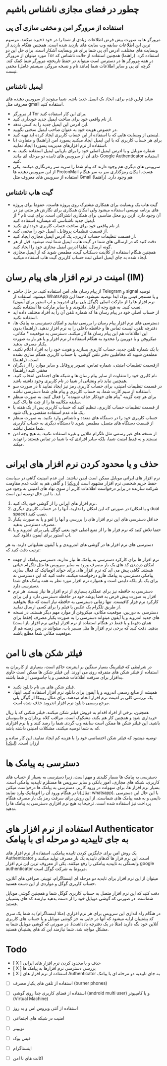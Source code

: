 &rlm;

# چطور در فضای مجازی ناشناس باشیم

## استفاده از مرورگر امن و مخفی سازی آی پی
مرورگر ها به صورت پیش فرض اطلاعات زیادی از شما را در خود ذخیره میکنند. مرسوم ترین این اطلاعات سابقه وب سایت های بازدید شده است. همچنین هنگام بازدید از وبسایت های مختلف، ادرس آی پی شما برای هر وبسایت آشکار است. برای حل این دو مورد میتوان از مرورگر Tor استفاده کرد. (راهنما)
همچنین استفاده از حالت ناشناس که در همه مرورگر ها در دسترس است میتواند در حفظ تاریخچه مرورگر شما کمک کند. گرچه آی پی و سایر اطلاعات شما (مانند نام و نسخه مروگر، سیستم عامل) مخفی نیست. 

## ایمیل ناشناس 
شاید اولین قدم برای، ایجاد یک ایمیل جدید باشه. شما میتونید از سرویس دهنده های معروف مثل gmail استفاده کنید. 
* از مرورگر Tor برای این کار استفاده کنید.
* از نام واقعی خود برای ساخت ایمیل جدید خودداری کنید.
* این ادرس این ایمیل جدید را به کسی ندهد. 
* در خصوص هویت خود به عنوان صاحب ایمیل سخنی نگویید. 
* لیستی از وبسایت هایی که با استفاده از این حساب کاربری ایجاد کرده اید تهیه کنید. 
* برای هر حساب کاربری که با این ایمیل ایجاد میکنید پسورد امن (راهنما) و متفاوت (با استفاده از نرم افزارهای مدیریت پسورد) ایجاد نمایید.
* شماره موبایل و یا ادرس ایمیل اصلی خود را برای بازیابی ایمیل استفاده نکنید. به جای آن از سرویس های تاییده دو مرحله ای مانند Google Authenticator استفاده کنید.  
* سرویس های دیگری هم وجود دارند که پیام شما را سربه سر رمزنگاری میکنند. یکی از این سرویس دهنده ها ProtonMail هست. امکان رمزگذاری سر به سر هنگام استفاده از سرویس های معروف مثل Gmail هم وجود دارد. (راهنما)

## گیت هاب ناشناس 
* گیت هاب یک وبسایت برای همکاری مشترک روی پروژه هاست. عموما برای پروژه های برنامه نویسی استفاده میشود ولی امکان همکاری برای نگارش هر متنی نیز در آن وجود دارد. ازین رو محل مناسبی برای همکاری اشتراکی است. برای ثبت نام *  از ایمیل جدید ناشناسی که میسازید استفاده کنید. 
* از نام واقعی خود برای ساخت حساب کاربری خودداری نکنید.
* از قسمت تنظیمات پروفایل، ایمیل خود را مخفی کنید. 
* از قسمت تنظیمات حساب کاربری، یک آدرس ایمیل مجازی ایجاد کنید. 
* دقت کنید که در ارسالی های شما در گیت هاب، ایمیل شما ثبت میشود. قبل از هر گونه ارسال، لطفا ادرس ایمیل مجازی خود را ایجاد کنید. 
* همچنین هنگام استفاده از کلاینت دسکتاپ گیت، مطمعن شوید که از ایمیل مجازی ایجاد شده به جای ایمیل اصلی ثبت حساب کاربری گیت هاب استفاده میکنید. 


# امینت در نرم افزار های پیام رسان (IM)
* از پیام رسان های امن استفاده کنید. در حال حاضر Telegram و signal توصیه میشود. استفاده از WhatsApp و یا مسنجر فیس بوک ابدا توصیه نمیشود. حتما این نرم افزار ها را از مارکت اصلی (گوگل پلی برای اندروید و اپ استور برای آیقون) نصب کنید. به هیچ وجه از فایل دانلودی و یا سایر مارکت ها استفاده نکنید. 
* از حساب اصلی خود در پیام رسان ها که شماره تلفن آن را به افراد مختلف داده اید استفاده نکنید. 
* دسترسی های نرم افزار پیام رسان را بررسی نمایید و امکان دسترسی به پیامک ها، دفترچه تلفن،  لیست تماس ها و حافظه داخلی را به نرم افزار ندهید. (راهنما) بدون این اطلاعات هم این پیام رسان ها کار میکنند. دسترسی به موقعیت * مکانی، میکروفن و یا دوربین را محدود به هنگام استفاده از نرم افزار و یا هر بار به صورت یکبار مصرف بدهید.
* با یک شماره تلفن جدید، حساب کاربری بسازید و هویت خود را به افراد اعلام نکنید. مطمعن شوید که مخاطبین دفتر تلفن گوشی، با حساب کاربری همگم سازی نشده است. (راهنما)
* ازقسمت تنظیمات امنیتی، شماره تماس، تصویر پروفایل و سایر موارد را از دیگران مخفی کنید (راهنما)
* نام کابری خود را متفاوت از سایر پیام رسان ها و شبکه های اجتماعی انتخاب کنید. همچنین نباید نام ونشانی از شما در نام کاربری وجود داشته باشد. 
* در قسمت تنظیمات امنیتی، برای حساب کاربری رمز نیز ایجاد نمایید تا در صورت سو استفاده از سیم کارت شما، به حساب کاربری و پیام های شما دسترسی نباشد. 
* برای هر چت گزینه "پیام های خودکار حذف شونده" را فعال کنید. به صورت منظم سایقه مکالمه ها را از چت ها پاک کنید. 
* از قسمت تنظیمات حساب کاربری، تنظیم کنید که حساب کاربری پس از یک هفته یا یک ماه عدم استفاده منقضی و پاک شود.
* حساب کاربری خود را در دستگاه های متعدد و ناشناس وارد نکنید. به صورت منظم از قسمت دستگاه های متصل، مطمعن شوید تا دستگاه دیگری به حساب کاربری شما متصل نباشد. 
* از نسخه های غیر رسمی مثل تلگرام طلایی و غیره استفاده نکنید. به هیچ وجه امن نیستند و نه فقط امنیت شما، بلکه سایر افرادی که با شما در تماس هستند را تهدید میکند. 


 # حذف و یا محدود کردن نرم افزار های ایرانی
نرم افزار های ایرانی موبایل ممکن است ایمن نباشند. این عدم امینیت گاهی در سیاست حفظ حریم شخصی نرم افزار مشهود است ([روبکیا](https://fa.wikipedia.org/wiki/روبیکا
) ) و گاهی هم به علت عدم مقاومت شرکت سازنده در برابر درخواست اطلاعات کاربر از سوی نهاد های امنیتی به وجود می آید. با این حال توصیه این است.
1. نرم افزار های ایرانی را از گوشی خود پاک کنید. 
2. در صورتی که این امکان را ندارید، آنها را در حساب کاربری دیگری (و یا امکان dual space) نصب کنید.
3. حداقل دسترسی های این نرم افزار های را بررسی و آنها را لغو و یا به صورت یکبار مصرف دسترسی بدهید. 
4. حتما تلاش کنید که نرم فزار ها را از منبع اصلی خود یعنی گوگل پلی برای اندروید و یا اپ استور برای آیفون دانلود کنید.

دسترسی های نرم افزار ها در گوشی های اندرویدی و یا آیفون تشابهاتی دارند. به هر ترتیب دقت کنید که:
* نرم افزار ها برای کارکرد دسترسی به پیامک ها نیاز ندارند. دسترسی پیامک از جهت امکان دزدیدن کد های یک بار مصرف ورود به سایر سرویس ها مثل تلگرام حیاتی هستند. گاهی پیش می اید که نرم افزار های برای خواند اتوماتیک کد فعال سازی پیامکی دسترسی به پیامک هارو درخواست میکنند. دقت کنید که این دسترسی نه برای یک بار بلکه دایمی است و همواره نرم افزار مورد نظر به همه پیامک های شما دسترسی دارد. 
* دسترسی به حافظه نیز برای عملکرد بسیاری از نرم افزار ها نیاز نیست. هر نرم افزار به صورت پیش فرض به فضا پوشه خود در حافظه دسترسی دارد و این برای کارکرد نرم فزار کافیست. تنها زمانی دسترسی به حافظه نیاز است که مثلا بخواهید از طریق تلگرام یک عکس یا فیلم را برای کسی ارسال نمایید. 
* دسترسی به دوربین، موقعیت مکانی، میکروفن از موارد مهم دیگر هستند. در نسخه های جدید اندروید و یا آیفون میتواند دسترسی را به صورت یکبار مصرف (فقط برای همان دفهه) و یا فقط در هنگام استفاده از نرم افزار (وقتی نرم افزار باز است) بدهید. دقت کنید که برخی نرم افزار ها مثل مسیر یاب، میتوانند در پس زمینه هم از موقعیت مکانی شما مطلع باشند. 

# فیلتر شکن های نا امن
در شرایطی که فیلترینگ بسیار سنگین بر اینترنت حاکم است، بسیاری از کاربران به استفاده از فیلتر شکن های متفرقه روی می اورند. این فیلتر شکن ها ممکن است حاوی بدافزار برای سرقت اطلاعات شخصی و یا جاسوسی از شما باشند. 
* فیلتر شکن های بی نام دانلود نکنید. 
* همیشه از منابع رسمی اندروید و یا آیفون برای دانلود نرم افزار استفاده کنید. اینها، یک بررسی کلی بر امینت نرم افزار انجام میدهند. برای مثال روبیکا از گوگل پلی مرجع رسمی دانلود نرم افزار اندروید حذف شده است. 

همچنین، برخی از افراد اقدام به فروش فیلتر شکن میکنند. فیلتر شکنی که با ریال خریداری شود و همچنین کار هم بکند، مشکوک است. مراقب کلاه برداران و جاسوسان باشید. این فیلتر شکن ها ممکن است سابقه وب گردی شما را رصد کنند و یا نرم افزاری که به شما توصیه میکنند، مشکلات امنیتی داشته باشد. 

توصیه میشود که فیلتر شکن اختصاصی خود را با هزینه کم ایجاد نمایید. این کار ساده و ارزان است. ([لینک](https://github.com/freeNet4Iran/simple_v2ray_setup))

# دسترسی به پیامک ها
دسترسی به پیامک ها بسیار کلیدی و مهم است، زیرا دسترسی به بسیار از حساب های کاربری، شبکه های مجازی، امور بانکی و سایر سرویس ها مستلزم تاییدیه پیامکی است. بسیار نرم افزار ها، برای سهولت در ورود کاربر، دسترسی به پیامک ها درخواست میکنن تا در هنگام ورود آن را اتوماتیک وارد نمایند(مثال: whatsapp). با این حال این دسترسی دایمی و به همه پیامک های شماست. از این روش برای سرقت رمز یک بار مصرف هنگام پرداخت نیز استفاده شده است. ترجیحا به هیچ نرم افزاری دسترسی به پیامک ها را ندهید. 

# استفاده از نرم افزار های Authenticator به جای تاییدیه دو مرحله ای با پیامک
یک روش امن برای جایگزین کردن تاییده پیامکی، استفاده از نرم افزار های Authenticator است. این نرم فزار ها کدهای تاییدیه یک بار مصرف تولید میکنند و وابستگی به تاییدیه پیامکی را رفع میکنند. یکی از معروف ترین این نرم افزار google authenticator مربوط به شرکت گوگل است. 

میتوان از این نرم افزار برای تایدیه دو مرحله ای اینستاگرام، توییتر، صرافی های آنلاین، حساب کاربری گوگل و مواردی از این دست هستید. 

دقت کنید که این نرم افزار متصل به حساب کاربری گوگل شما و همچنین گوشی موبایل شماست. در صورتی که گوشی موبایل خود را از دست بدهید نیازمند کد های پشتیبان هستید. 

در هنگام راه اندازی این سرویس برای هر نرم افزاری (مثلا اینستاگرام) به شما یک سری کد پشتیبان ارایه میشود که آنها در جایی به جز گوشی موبایل و یا حساب های کاربری آنلاین خود نگه دارید (مثلا در یک دفترچه یادداشت). در صورتی که گوشی موبایل شما به مشکل مواجه شد، شما نیازمند این کد های پشتیبان هستید.  




# Todo
- [ X ]  حذف و یا محدود کردن نرم افزار های ایرانی
- [ X ] بررسی دسترسی نرم افزارها به پیامک ها
- [ X ] استفاده از نرم افزار های Authenticator به جای تاییدیه دو مرحله ای با پیامک
- [ ] استفاده از تلفن های یکبار مصرف (burner phones)
- [ ]  استفاده از فضای کاربری جدا روی گوشی (android multi user) و یا کامپیوتر (Virtual Machine)
- [ ]  استفاده از آنتی ویروس امن و به روز
- [ ] امنیت در شبکه های اجتماعی 
 - [ ] تویییتر
 - [ ] فیس بوک
 - [ ] اینستاگرام
 - [ ] اکانت های نا امن


&rlm;